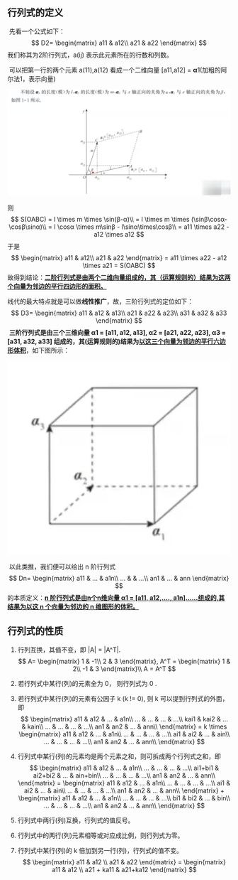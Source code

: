 ## 行列式的定义

​		先看一个公式如下：
$$
D2= \begin{matrix}
    a11 & a12\\
    a21 & a22
   \end{matrix}
$$
我们称其为2阶行列式，a(ij) 表示此元素所在的行数和列数。

​		可以把第一行的两个元素 a(11),a(12) 看成一个二维向量 [a11,a12] = **α**1(加粗的阿尔法1，表示向量)

![矩阵向量](./markdownimage/矩阵向量.png)

则
$$
S(OABC) = l \times m \times \sin(β-α)\\
        = l \times m \times (\sinβ\cosα-\cosβ\sinα)\\
        = l \cosα \times m\sinβ - l\sinα\times\cosβ\\
        = a11 \times a22 - a12 \times a12
$$
于是
$$
\begin{matrix}
    a11 & a12\\
    a21 & a22
   \end{matrix} = a11 \times a22 - a12 \times a21 = S(OABC)
$$
故得到结论：**<u>二阶行列式是由两个二维向量组成的，其（运算规则的）结果为这两个向量为邻边的平行四边形的面积。</u>**

​		线代的最大特点就是可以做**线性推广**，故，三阶行列式的定位如下：
$$
D3= \begin{matrix}
    a11 & a12 & a13\\
    a21 & a22 & a23\\
    a31 & a32 & a33
   \end{matrix}
$$
​		**三阶行列式是由三个三维向量 α1 = [a11, a12, a13], α2 = [a21, a22, a23], α3 = [a31, a32, a33] 组成的，其(运算规则的)结果为<u>以这三个向量为领边的平行六边形体积</u>**，如下图所示：

![三阶矩阵向量](./markdownimage/三阶矩阵向量.png)

​		以此类推，我们便可以给出 n 阶行列式
$$
Dn= \begin{matrix}
    a11 & ... & a1n\\
    ... &  & ...\\
    an1 & ... & ann
   \end{matrix}
$$
的本质定义：**<u>n 阶行列式是由n个n维向量 α1 = [a11, a12,...., a1n]......组成的,其结果为以这 n 个向量为邻边的 n 维图形的体积。</u>**



## 行列式的性质

1. 行列互换，其值不变，即 |A| = |A^T|.
   $$
   A= \begin{matrix}
       1 & -1\\
       2 & 3
      \end{matrix},   A^T = \begin{matrix}
       1 & 2\\
       -1 & 3
      \end{matrix}\\
      A = A^T
   $$

2. 若行列式中某行(列)的元素全为 0，  则行列式为 0 .

3. 若行列式中某行(列)的元素有公因子 k (k != 0), 则 k 可以提到行列式的外面，即
   $$
   \begin{matrix}
       a11 & a12 & ... & a1n\\
       ... & ... & ... & ...\\
       kai1 & kai2 & ... & kain\\
       ... & ... & ... & ...\\
       an1 & an2 & ... & ann\\
      \end{matrix}  = k \times \begin{matrix}
       a11 & a12 & ... & a1n\\
       ... & ... & ... & ...\\
       ai1 & ai2 & ... & ain\\
       ... & ... & ... & ...\\
       an1 & an2 & ... & ann\\
      \end{matrix}
   $$

4. 行列式中某行(列)的元素均是两个元素之和，则可拆成两个行列式之和，即
   $$
   \begin{matrix}
       a11 & a12 & ... & a1n\\
       ... & ... & ... & ...\\
       ai1+bi1 & ai2+bi2 & ... & ain+bin\\
       ... & ... & ... & ...\\
       an1 & an2 & ... & ann\\
      \end{matrix}  = \begin{matrix}
       a11 & a12 & ... & a1n\\
       ... & ... & ... & ...\\
       ai1 & ai2 & ... & ain\\
       ... & ... & ... & ...\\
       an1 & an2 & ... & ann\\
      \end{matrix} + \begin{matrix}
       a11 & a12 & ... & a1n\\
       ... & ... & ... & ...\\
       bi1 & bi2 & ... & bin\\
       ... & ... & ... & ...\\
       an1 & an2 & ... & ann\\
      \end{matrix}
   $$

5. 行列式中两行(列)互换，行列式的值反号。

6. 行列式中的两行(列)元素相等或对应成比例，则行列式为零。

7. 行列式中某行(列)的 k 倍加到另一行(列)，行列式的值不变。
   $$
   \begin{matrix}
       a11 & a12 \\
       a21 & a22 
      \end{matrix}  = \begin{matrix}
       a11 & a12 \\
       a21 + ka11 & a21+ka12  
      \end{matrix}
   $$
   









